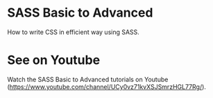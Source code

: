 # SASS Basic to Advanced
How to write CSS in efficient way using SASS.

# See on Youtube
Watch the SASS Basic to Advanced tutorials on Youtube (https://www.youtube.com/channel/UCy0vz71kvXSJSmrzHGL77Rg/).